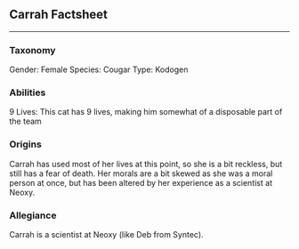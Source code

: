 ## Carrah Factsheet
---
### Taxonomy
Gender: Female
Species: Cougar
Type: Kodogen
### Abilities
9 Lives: This cat has 9 lives, making him somewhat of a disposable part of the team
### Origins
Carrah has used most of her lives at this point, so she is a bit reckless, but still has a fear of death. Her morals are a bit skewed as she was a moral person at once, but has been altered by her experience as a scientist at Neoxy.
### Allegiance
Carrah is a scientist at Neoxy (like Deb from Syntec).